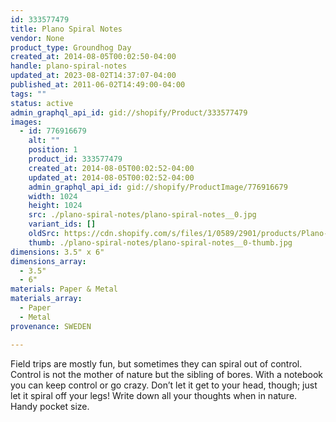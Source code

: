 ```yaml
---
id: 333577479
title: Plano Spiral Notes
vendor: None
product_type: Groundhog Day
created_at: 2014-08-05T00:02:50-04:00
handle: plano-spiral-notes
updated_at: 2023-08-02T14:37:07-04:00
published_at: 2011-06-02T14:49:00-04:00
tags: ""
status: active
admin_graphql_api_id: gid://shopify/Product/333577479
images:
  - id: 776916679
    alt: ""
    position: 1
    product_id: 333577479
    created_at: 2014-08-05T00:02:52-04:00
    updated_at: 2014-08-05T00:02:52-04:00
    admin_graphql_api_id: gid://shopify/ProductImage/776916679
    width: 1024
    height: 1024
    src: ./plano-spiral-notes/plano-spiral-notes__0.jpg
    variant_ids: []
    oldSrc: https://cdn.shopify.com/s/files/1/0589/2901/products/Plano-Spiral-Notes.jpeg?v=1407211372
    thumb: ./plano-spiral-notes/plano-spiral-notes__0-thumb.jpg
dimensions: 3.5" x 6"
dimensions_array:
  - 3.5"
  - 6"
materials: Paper & Metal
materials_array:
  - Paper
  - Metal
provenance: SWEDEN

---
```


Field trips are mostly fun, but sometimes they can spiral out of control. Control is not the mother of nature but the sibling of bores. With a notebook you can keep control or go crazy. Don’t let it get to your head, though; just let it spiral off your legs! Write down all your thoughts when in nature. Handy pocket size.